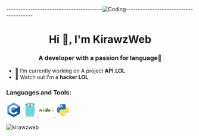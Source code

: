 ----------------------------------------<img align="" alt="Coding" width="400" src="https://media.giphy.com/media/v1.Y2lkPTc5MGI3NjExNTlmMWQ1OTM2ZDI0NDQxOGRhOGU5MjZiZjFlZTU0OTcyZjEwMDMyNSZlcD12MV9pbnRlcm5hbF9naWZzX2dpZklkJmN0PWc/OpNasZv4G2rTKFXGFq/giphy.gif">---------------------------------------

<h1 align="center">Hi 👋, I'm KirawzWeb</h1>
<h3 align="center">A developer with a passion for language💬</h3>

- 🔭 I’m currently working on A project **API.LOL**
- 💬 Watch out I'm a **hacker LOL**

<h3 align="left">Languages and Tools:</h3>
<p align="left"> <a href="https://www.cprogramming.com/" target="_blank" rel="noreferrer"> <img src="https://raw.githubusercontent.com/devicons/devicon/master/icons/c/c-original.svg" alt="c" width="40" height="40"/> </a> <a href="https://golang.org" target="_blank" rel="noreferrer"> <img src="https://raw.githubusercontent.com/devicons/devicon/master/icons/go/go-original.svg" alt="go" width="40" height="40"/> </a> <a href="https://nodejs.org" target="_blank" rel="noreferrer"> <img src="https://raw.githubusercontent.com/devicons/devicon/master/icons/nodejs/nodejs-original-wordmark.svg" alt="nodejs" width="40" height="40"/> </a> <a href="https://www.python.org" target="_blank" rel="noreferrer"> <img src="https://raw.githubusercontent.com/devicons/devicon/master/icons/python/python-original.svg" alt="python" width="40" height="40"/> </a> </p>

<p><img align="center" src="https://github-readme-stats.vercel.app/api/top-langs?username=kirawzweb&show_icons=true&locale=en&layout=compact" alt="kirawzweb" /></p>
